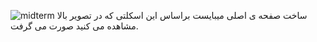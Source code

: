 ![midterm](https://github.com/TomeyTNT/Website/assets/93466006/310f6a48-4c2e-458a-9148-dfd7db8709ab)
ساخت صفحه ی اصلی میبایست براساس این اسکلتی که در تصویر بالا مشاهده می کنید صورت می گرفت.
